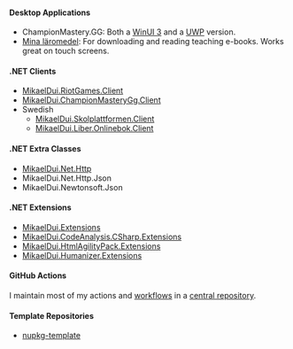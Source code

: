 #### Desktop Applications
- ChampionMastery.GG: Both a [WinUI 3](https://github.com/mikaeldui/ChampionMastery.GG-winui) and a [UWP](https://github.com/mikaeldui/ChampionMastery.GG-uwp) version.
- [Mina läromedel](https://github.com/mikaeldui/MinaLaromedel): For downloading and reading teaching e-books. Works great on touch screens.

#### .NET Clients
- [MikaelDui.RiotGames.Client](https://github.com/mikaeldui/riot-games-dotnet-client)
- [MikaelDui.ChampionMasteryGg.Client](https://github.com/mikaeldui/ChampionMastery.GG-dotnet-client)
- Swedish
  - [MikaelDui.Skolplattformen.Client](https://github.com/mikaeldui/skolplattformen-dotnet-client)
  - [MikaelDui.Liber.Onlinebok.Client](https://github.com/mikaeldui/liber-onlinebok-dotnet-client)
 
#### .NET Extra Classes
- [MikaelDui.Net.Http](https://github.com/mikaeldui/dotnet-net-http)
- MikaelDui.Net.Http.Json
- MikaelDui.Newtonsoft.Json

#### .NET Extensions
- [MikaelDui.Extensions](https://github.com/mikaeldui/dotnet-extensions)
- [MikaelDui.CodeAnalysis.CSharp.Extensions](https://github.com/mikaeldui/code-analysis-csharp-extensions)
- [MikaelDui.HtmlAgilityPack.Extensions](https://github.com/mikaeldui/HtmlAgilityPack-extensions)
- [MikaelDui.Humanizer.Extensions](https://github.com/mikaeldui/humanizer-extensions)

#### GitHub Actions
I maintain most of my actions and [workflows](https://github.com/mikaeldui/actions/tree/main/.github/workflows) in a [central repository](https://github.com/mikaeldui/actions).

#### Template Repositories
- [nupkg-template](https://github.com/mikaeldui/nupkg-template)
